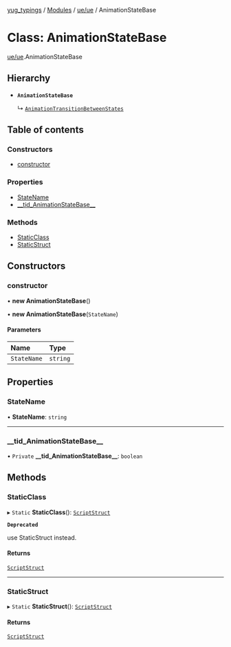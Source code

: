 [yug_typings](../README.md) / [Modules](../modules.md) / [ue/ue](../modules/ue_ue.md) / AnimationStateBase

# Class: AnimationStateBase

[ue/ue](../modules/ue_ue.md).AnimationStateBase

## Hierarchy

- **`AnimationStateBase`**

  ↳ [`AnimationTransitionBetweenStates`](ue_ue.AnimationTransitionBetweenStates.md)

## Table of contents

### Constructors

- [constructor](ue_ue.AnimationStateBase.md#constructor)

### Properties

- [StateName](ue_ue.AnimationStateBase.md#statename)
- [\_\_tid\_AnimationStateBase\_\_](ue_ue.AnimationStateBase.md#__tid_animationstatebase__)

### Methods

- [StaticClass](ue_ue.AnimationStateBase.md#staticclass)
- [StaticStruct](ue_ue.AnimationStateBase.md#staticstruct)

## Constructors

### constructor

• **new AnimationStateBase**()

• **new AnimationStateBase**(`StateName`)

#### Parameters

| Name | Type |
| :------ | :------ |
| `StateName` | `string` |

## Properties

### StateName

• **StateName**: `string`

___

### \_\_tid\_AnimationStateBase\_\_

• `Private` **\_\_tid\_AnimationStateBase\_\_**: `boolean`

## Methods

### StaticClass

▸ `Static` **StaticClass**(): [`ScriptStruct`](ue_ue.ScriptStruct.md)

**`Deprecated`**

use StaticStruct instead.

#### Returns

[`ScriptStruct`](ue_ue.ScriptStruct.md)

___

### StaticStruct

▸ `Static` **StaticStruct**(): [`ScriptStruct`](ue_ue.ScriptStruct.md)

#### Returns

[`ScriptStruct`](ue_ue.ScriptStruct.md)
